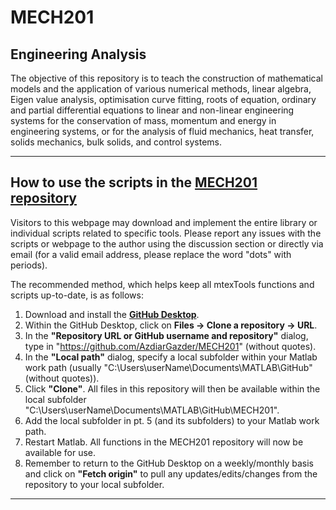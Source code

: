 # MECH201
 ## Engineering Analysis

The objective of this repository is to teach the construction of mathematical models and the application of various numerical methods, linear algebra, Eigen value analysis, optimisation curve fitting, roots of equation, ordinary and partial differential equations to linear and non-linear engineering systems for the conservation of mass, momentum and energy in engineering systems, or for the analysis of fluid mechanics, heat transfer, solids mechanics, bulk solids, and control systems. 

---

## How to use the scripts in the [**MECH201 repository**](https://github.com/AzdiarGazder/MECH201)
Visitors to this webpage may download and implement the entire library or individual scripts related to specific tools. Please report any issues with the scripts or webpage to the author using the discussion section or directly via email (for a valid email address, please replace the word "dots" with periods).

The recommended method, which helps keep all mtexTools functions and scripts up-to-date, is as follows: 
1. Download and install the [**GitHub Desktop**](https://desktop.github.com/).
2. Within the GitHub Desktop, click on **Files -> Clone a repository -> URL**.
3. In the **"Repository URL or GitHub username and repository"** dialog, type in "https://github.com/AzdiarGazder/MECH201" (without quotes).
4. In the **"Local path"** dialog, specify a local subfolder within your Matlab work path (usually "C:\Users\userName\Documents\MATLAB\GitHub" (without quotes)).
5. Click **"Clone"**. All files in this repository will then be available within the local subfolder "C:\Users\userName\Documents\MATLAB\GitHub\MECH201".
6. Add the local subfolder in pt. 5 (and its subfolders) to your Matlab work path. 
7. Restart Matlab. All functions in the MECH201 repository will now be available for use.
8. Remember to return to the GitHub Desktop on a weekly/monthly basis and click on **"Fetch origin"** to pull any updates/edits/changes from the repository to your local subfolder. 

---
